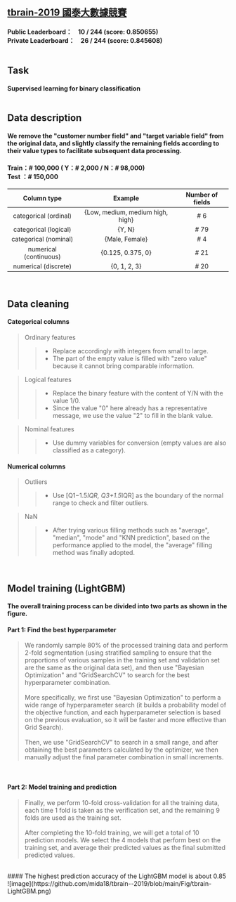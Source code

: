 ## [tbrain-2019 國泰大數據競賽](https://tbrain.trendmicro.com.tw/Competitions/Details/7)
#### Public Leaderboard：　10 / 244 (score: 0.850655)<br>Private Leaderboard：　26 / 244 (score: 0.845608)<br><br>

## Task
#### Supervised learning for binary classification<br><br>

## Data description
#### We remove the "customer number field" and "target variable field" from the original data, and slightly classify the remaining fields according to their value types to facilitate subsequent data processing.

#### Train：# 100,000 ( Y：# 2,000 / N：# 98,000)<br>Test ：# 150,000<br>

|      Column type       |             Example              | Number of fields |
|:----------------------:|:--------------------------------:|:----------------:|
| categorical (ordinal)  | {Low, medium, medium high, high} |        #  6      |
| categorical (logical)  | {Y, N}                           |        # 79      |
| categorical (nominal)  | {Male, Female}                   |        #  4      |
| numerical (continuous) | {0.125, 0.375, 0}                |        # 21      |
| numerical (discrete)   | {0, 1, 2, 3}                     |        # 20      |
<br>

## Data cleaning
#### Categorical columns
> Ordinary features  
>> * Replace accordingly with integers from small to large.  
>> * The part of the empty value is filled with "zero value" because it cannot bring comparable information.  

> Logical features  
>> * Replace the binary feature with the content of Y/N with the value 1/0.  
>> * Since the value "0" here already has a representative message, we use the value "2" to fill in the blank value.  

> Nominal features  
>> * Use dummy variables for conversion (empty values are also classified as a category).  

#### Numerical columns  
> Outliers  
>> * Use [Q1−1.5*IQR, Q3+1.5*IQR] as the boundary of the normal range to check and filter outliers.  

> NaN  
>> * After trying various filling methods such as "average", "median", "mode" and "KNN prediction", based on the performance applied to the model, the "average" filling method was finally adopted.  
<br>

## Model training (LightGBM)
#### The overall training process can be divided into two parts as shown in the figure.
#### Part 1: Find the best hyperparameter  
> We randomly sample 80% of the processed training data and perform 2-fold segmentation (using stratified sampling to ensure that the proportions of various samples in the training set and validation set are the same as the original data set), and then use "Bayesian Optimization" and "GridSearchCV" to search for the best hyperparameter combination.  
> <br>
> More specifically, we first use "Bayesian Optimization" to perform a wide range of hyperparameter search (it builds a probability model of the objective function, and each hyperparameter selection is based on the previous evaluation, so it will be faster and more effective than Grid Search).  
> <br>
> Then, we use "GridSearchCV" to search in a small range, and after obtaining the best parameters calculated by the optimizer, we then manually adjust the final parameter combination in small increments.  
<br>

#### Part 2: Model training and prediction  
> Finally, we perform 10-fold cross-validation for all the training data, each time 1 fold is taken as the verification set, and the remaining 9 folds are used as the training set.  
> <br>
> After completing the 10-fold training, we will get a total of 10 prediction models. We select the 4 models that perform best on the training set, and average their predicted values as the final submitted predicted values.  
<br>
#### The highest prediction accuracy of the LightGBM model is about 0.85  
<br>
![image](https://github.com/mida18/tbrain--2019/blob/main/Fig/tbrain-LightGBM.png)


